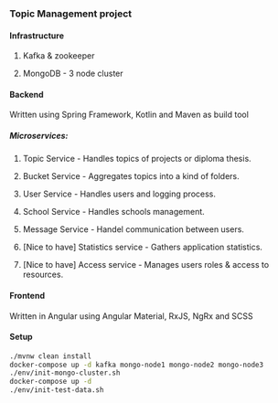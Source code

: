 ### Topic Management project

#### Infrastructure
1. Kafka & zookeeper

2. MongoDB - 3 node cluster 

#### Backend
Written using Spring Framework, Kotlin and Maven as build tool 
 
##### Microservices:
1. Topic Service - Handles topics of projects or diploma thesis.

2. Bucket Service - Aggregates topics into a kind of folders.

3. User Service - Handles users and logging process.

4. School Service - Handles schools management.

5. Message Service - Handel communication between users.

6. [Nice to have] Statistics service - Gathers application statistics. 

7. [Nice to have] Access service - Manages users roles & access to resources. 

#### Frontend
Written in Angular using Angular Material, RxJS, NgRx and SCSS


#### Setup
```bash
./mvnw clean install
docker-compose up -d kafka mongo-node1 mongo-node2 mongo-node3
./env/init-mongo-cluster.sh
docker-compose up -d
./env/init-test-data.sh
```
